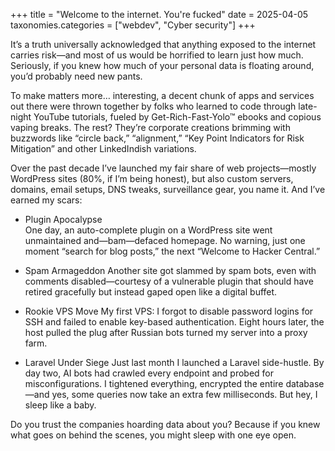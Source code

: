 +++
title = "Welcome to the internet. You're fucked"
date = 2025-04-05
taxonomies.categories = ["webdev", "Cyber security"]
+++

It’s a truth universally acknowledged that anything exposed to the internet carries risk—and most of us would be horrified to learn just how much. Seriously, if you knew how much of your personal data is floating around, you’d probably need new pants.

To make matters more… interesting, a decent chunk of apps and services out there were thrown together by folks who learned to code through late-night YouTube tutorials, fueled by Get-Rich-Fast-Yolo™ ebooks and copious vaping breaks. The rest? They’re corporate creations brimming with buzzwords like “circle back,” “alignment,” “Key Point Indicators for Risk Mitigation” and other LinkedIndish variations.

Over the past decade I’ve launched my fair share of web projects—mostly WordPress sites (80%, if I’m being honest), but also custom servers, domains, email setups, DNS tweaks, surveillance gear, you name it. And I’ve earned my scars:

- Plugin Apocalypse  
One day, an auto-complete plugin on a WordPress site went unmaintained and—bam—defaced homepage. No warning, just one moment “search for blog posts,” the next “Welcome to Hacker Central.”

- Spam Armageddon
  Another site got slammed by spam bots, even with comments disabled—courtesy of a vulnerable plugin that should have retired gracefully but instead gaped open like a digital buffet.

- Rookie VPS Move
  My first VPS: I forgot to disable password logins for SSH and failed to enable key-based authentication. Eight hours later, the host pulled the plug after Russian bots turned my server into a proxy farm.

- Laravel Under Siege
  Just last month I launched a Laravel side-hustle. By day two, AI bots had crawled every endpoint and probed for misconfigurations. I tightened everything, encrypted the entire database—and yes, some queries now take an extra few milliseconds. But hey, I sleep like a baby.

Do you trust the companies hoarding data about you? Because if you knew what goes on behind the scenes, you might sleep with one eye open. 